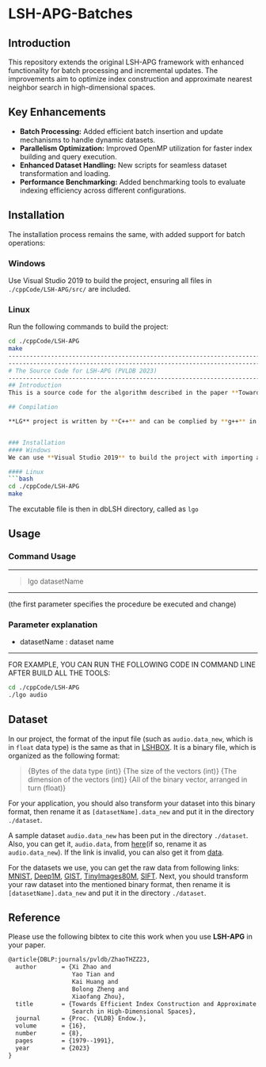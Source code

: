 # LSH-APG-Batches

## Introduction
This repository extends the original LSH-APG framework with enhanced functionality for batch processing and incremental updates. The improvements aim to optimize index construction and approximate nearest neighbor search in high-dimensional spaces.

## Key Enhancements
- **Batch Processing:** Added efficient batch insertion and update mechanisms to handle dynamic datasets.
- **Parallelism Optimization:** Improved OpenMP utilization for faster index building and query execution.
- **Enhanced Dataset Handling:** New scripts for seamless dataset transformation and loading.
- **Performance Benchmarking:** Added benchmarking tools to evaluate indexing efficiency across different configurations.

## Installation
The installation process remains the same, with added support for batch operations:

### Windows
Use Visual Studio 2019 to build the project, ensuring all files in `./cppCode/LSH-APG/src/` are included.

### Linux
Run the following commands to build the project:

```bash
cd ./cppCode/LSH-APG
make
-----------------------------------------------------------------------------------------------------------------
-----------------------------------------------------------------------------------------------------------------
# The Source Code for LSH-APG (PVLDB 2023)
-----------------------------------------------------------------------------------------------------------------
## Introduction
This is a source code for the algorithm described in the paper **Towards Efficient Index Construction and Approximate Nearest Neighbor Search in High-Dimensional Spaces (Accepted by PVLDB 2023)**. We call it as **LG** project.

## Compilation

**LG** project is written by **C++** and can be complied by **g++** in **Linux** and **MSVC** in **Windows**. It adopt `openMP` for parallelism.


### Installation
#### Windows
We can use **Visual Studio 2019** to build the project with importing all the files in the directory `./cppCode/LSH-APG/src/`.

#### Linux
```bash
cd ./cppCode/LSH-APG
make
```
The excutable file is then in dbLSH directory, called as `lgo`

## Usage

### Command Usage

-------------------------------------------------------------------
> lgo datasetName
-------------------------------------------------------------------
(the first parameter specifies the procedure be executed and change)

### Parameter explanation

- datasetName  : dataset name
-------------------------------------------------------------------

FOR EXAMPLE, YOU CAN RUN THE FOLLOWING CODE IN COMMAND LINE AFTER BUILD ALL THE TOOLS:

```bash
cd ./cppCode/LSH-APG
./lgo audio
```

## Dataset

In our project, the format of the input file (such as `audio.data_new`, which is in `float` data type) is the same as that in [LSHBOX](https://github.com/RSIA-LIESMARS-WHU/LSHBOX). It is a binary file, which is organized as the following format:

>{Bytes of the data type (int)} {The size of the vectors (int)} {The dimension of the vectors (int)} {All of the binary vector, arranged in turn (float)}


For your application, you should also transform your dataset into this binary format, then rename it as `[datasetName].data_new` and put it in the directory `./dataset`.

A sample dataset `audio.data_new` has been put in the directory `./dataset`.
Also, you can get it, `audio.data`, from [here](http://www.cs.princeton.edu/cass/audio.tar.gz)(if so, rename it as `audio.data_new`). If the link is invalid, you can also get it from [data](https://github.com/RSIA-LIESMARS-WHU/LSHBOX-sample-data).

For the datasets we use, you can get the raw data from following links: [MNIST](http://yann.lecun.com/exdb/mnist/index.html), [Deep1M](https://www.cse.cuhk.edu.hk/systems/hash/gqr/dataset/deep1M.tar.gz), [GIST](http://corpus-texmex.irisa.fr/), [TinyImages80M](https://hyper.ai/tracker/download?torrent=6552), [SIFT](http://corpus-texmex.irisa.fr/). Next, you should transform your raw dataset into the mentioned binary format, then rename it is `[datasetName].data_new` and put it in the directory `./dataset`.

## Reference

Please use the following bibtex to cite this work when you use **LSH-APG** in your paper.

```tex
@article{DBLP:journals/pvldb/ZhaoTHZZ23,
  author       = {Xi Zhao and
                  Yao Tian and
                  Kai Huang and
                  Bolong Zheng and
                  Xiaofang Zhou},
  title        = {Towards Efficient Index Construction and Approximate Nearest Neighbor
                  Search in High-Dimensional Spaces},
  journal      = {Proc. {VLDB} Endow.},
  volume       = {16},
  number       = {8},
  pages        = {1979--1991},
  year         = {2023}
}
```
